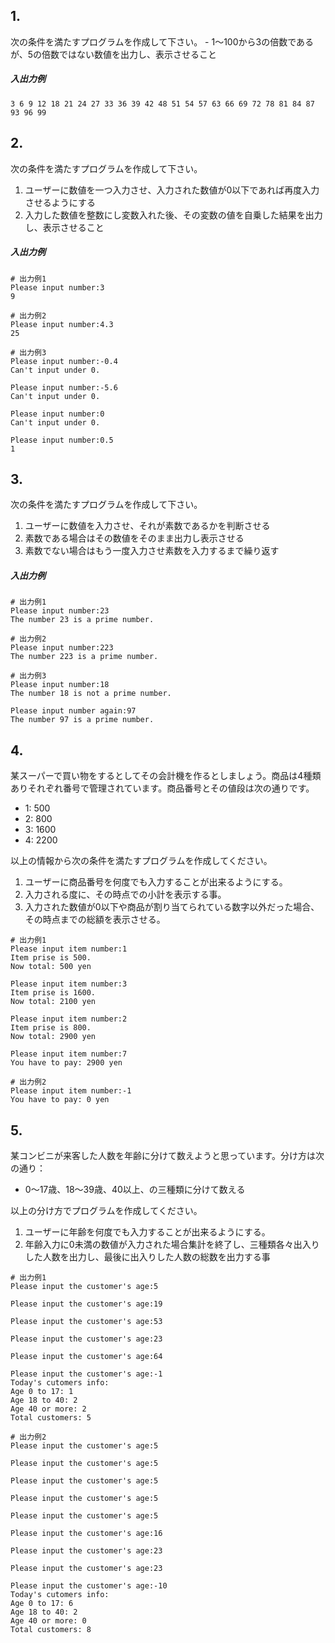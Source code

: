 ## 1. 
次の条件を満たすプログラムを作成して下さい。
    - 1～100から3の倍数であるが、5の倍数ではない数値を出力し、表示させること

##### 入出力例
```
3 6 9 12 18 21 24 27 33 36 39 42 48 51 54 57 63 66 69 72 78 81 84 87 93 96 99 
```


## 2. 
次の条件を満たすプログラムを作成して下さい。
1. ユーザーに数値を一つ入力させ、入力された数値が0以下であれば再度入力させるようにする
2. 入力した数値を整数にし変数入れた後、その変数の値を自乗した結果を出力し、表示させること

##### 入出力例
```
# 出力例1
Please input number:3
9

# 出力例2
Please input number:4.3
25

# 出力例3
Please input number:-0.4
Can't input under 0.

Please input number:-5.6
Can't input under 0.

Please input number:0
Can't input under 0.

Please input number:0.5
1

```

## 3. 
次の条件を満たすプログラムを作成して下さい。
1. ユーザーに数値を入力させ、それが素数であるかを判断させる
2. 素数である場合はその数値をそのまま出力し表示させる
3. 素数でない場合はもう一度入力させ素数を入力するまで繰り返す

##### 入出力例
```
# 出力例1
Please input number:23
The number 23 is a prime number.

# 出力例2
Please input number:223
The number 223 is a prime number.

# 出力例3
Please input number:18
The number 18 is not a prime number.

Please input number again:97
The number 97 is a prime number.

```

## 4. 
某スーパーで買い物をするとしてその会計機を作るとしましょう。商品は4種類ありそれぞれ番号で管理されています。商品番号とその値段は次の通りです。
- 1: 500
- 2: 800
- 3: 1600
- 4: 2200

以上の情報から次の条件を満たすプログラムを作成してください。
1. ユーザーに商品番号を何度でも入力することが出来るようにする。
2. 入力される度に、その時点での小計を表示する事。
3. 入力された数値が0以下や商品が割り当てられている数字以外だった場合、その時点までの総額を表示させる。

```
# 出力例1
Please input item number:1
Item prise is 500.
Now total: 500 yen

Please input item number:3
Item prise is 1600.
Now total: 2100 yen

Please input item number:2
Item prise is 800.
Now total: 2900 yen

Please input item number:7
You have to pay: 2900 yen

# 出力例2
Please input item number:-1
You have to pay: 0 yen

```


## 5. 
某コンビニが来客した人数を年齢に分けて数えようと思っています。分け方は次の通り：
- 0～17歳、18～39歳、40以上、の三種類に分けて数える

以上の分け方でプログラムを作成してください。
1. ユーザーに年齢を何度でも入力することが出来るようにする。
2. 年齢入力に0未満の数値が入力された場合集計を終了し、三種類各々出入りした人数を出力し、最後に出入りした人数の総数を出力する事

```
# 出力例1
Please input the customer's age:5

Please input the customer's age:19

Please input the customer's age:53

Please input the customer's age:23

Please input the customer's age:64

Please input the customer's age:-1
Today's cutomers info:
Age 0 to 17: 1
Age 18 to 40: 2
Age 40 or more: 2
Total customers: 5

# 出力例2
Please input the customer's age:5

Please input the customer's age:5

Please input the customer's age:5

Please input the customer's age:5

Please input the customer's age:5

Please input the customer's age:16

Please input the customer's age:23

Please input the customer's age:23

Please input the customer's age:-10
Today's cutomers info:
Age 0 to 17: 6
Age 18 to 40: 2
Age 40 or more: 0
Total customers: 8


```
